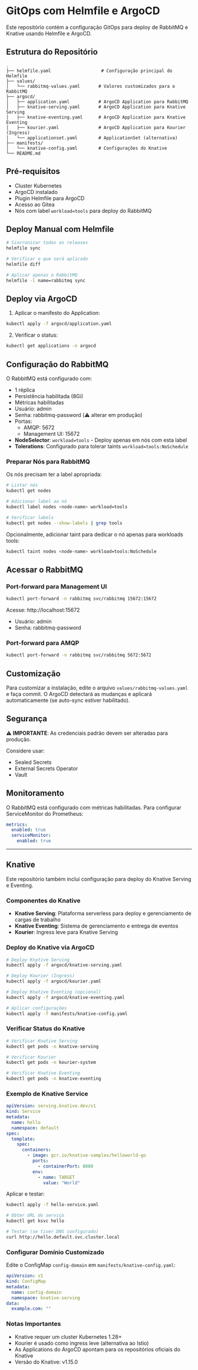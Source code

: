 # GitOps com Helmfile e ArgoCD

Este repositório contém a configuração GitOps para deploy de RabbitMQ e Knative usando Helmfile e ArgoCD.

## Estrutura do Repositório

```
.
├── helmfile.yaml                   # Configuração principal do Helmfile
├── values/
│   └── rabbitmq-values.yaml       # Valores customizados para o RabbitMQ
├── argocd/
│   ├── application.yaml           # ArgoCD Application para RabbitMQ
│   ├── knative-serving.yaml       # ArgoCD Application para Knative Serving
│   ├── knative-eventing.yaml      # ArgoCD Application para Knative Eventing
│   ├── kourier.yaml               # ArgoCD Application para Kourier (Ingress)
│   └── applicationset.yaml        # ApplicationSet (alternativa)
├── manifests/
│   └── knative-config.yaml        # Configurações do Knative
└── README.md
```

## Pré-requisitos

- Cluster Kubernetes
- ArgoCD instalado
- Plugin Helmfile para ArgoCD
- Acesso ao Gitea
- Nós com label `workload=tools` para deploy do RabbitMQ

## Deploy Manual com Helmfile

```bash
# Sincronizar todas as releases
helmfile sync

# Verificar o que será aplicado
helmfile diff

# Aplicar apenas o RabbitMQ
helmfile -l name=rabbitmq sync
```

## Deploy via ArgoCD

1. Aplicar o manifesto do Application:
```bash
kubectl apply -f argocd/application.yaml
```

2. Verificar o status:
```bash
kubectl get applications -n argocd
```

## Configuração do RabbitMQ

O RabbitMQ está configurado com:
- 1 réplica
- Persistência habilitada (8Gi)
- Métricas habilitadas
- Usuário: admin
- Senha: rabbitmq-password (⚠️ alterar em produção)
- Portas:
  - AMQP: 5672
  - Management UI: 15672
- **NodeSelector**: `workload=tools` - Deploy apenas em nós com esta label
- **Tolerations**: Configurado para tolerar taints `workload=tools:NoSchedule`

### Preparar Nós para RabbitMQ

Os nós precisam ter a label apropriada:

```bash
# Listar nós
kubectl get nodes

# Adicionar label ao nó
kubectl label nodes <node-name> workload=tools

# Verificar labels
kubectl get nodes --show-labels | grep tools
```

Opcionalmente, adicionar taint para dedicar o nó apenas para workloads tools:

```bash
kubectl taint nodes <node-name> workload=tools:NoSchedule
```

## Acessar o RabbitMQ

### Port-forward para Management UI
```bash
kubectl port-forward -n rabbitmq svc/rabbitmq 15672:15672
```

Acesse: http://localhost:15672
- Usuário: admin
- Senha: rabbitmq-password

### Port-forward para AMQP
```bash
kubectl port-forward -n rabbitmq svc/rabbitmq 5672:5672
```

## Customização

Para customizar a instalação, edite o arquivo `values/rabbitmq-values.yaml` e faça commit.
O ArgoCD detectará as mudanças e aplicará automaticamente (se auto-sync estiver habilitado).

## Segurança

⚠️ **IMPORTANTE**: As credenciais padrão devem ser alteradas para produção.

Considere usar:
- Sealed Secrets
- External Secrets Operator
- Vault

## Monitoramento

O RabbitMQ está configurado com métricas habilitadas. Para configurar ServiceMonitor do Prometheus:

```yaml
metrics:
  enabled: true
  serviceMonitor:
    enabled: true
```

---

## Knative

Este repositório também inclui configuração para deploy do Knative Serving e Eventing.

### Componentes do Knative

- **Knative Serving**: Plataforma serverless para deploy e gerenciamento de cargas de trabalho
- **Knative Eventing**: Sistema de gerenciamento e entrega de eventos
- **Kourier**: Ingress leve para Knative Serving

### Deploy do Knative via ArgoCD

```bash
# Deploy Knative Serving
kubectl apply -f argocd/knative-serving.yaml

# Deploy Kourier (Ingress)
kubectl apply -f argocd/kourier.yaml

# Deploy Knative Eventing (opcional)
kubectl apply -f argocd/knative-eventing.yaml

# Aplicar configurações
kubectl apply -f manifests/knative-config.yaml
```

### Verificar Status do Knative

```bash
# Verificar Knative Serving
kubectl get pods -n knative-serving

# Verificar Kourier
kubectl get pods -n kourier-system

# Verificar Knative Eventing
kubectl get pods -n knative-eventing
```

### Exemplo de Knative Service

```yaml
apiVersion: serving.knative.dev/v1
kind: Service
metadata:
  name: hello
  namespace: default
spec:
  template:
    spec:
      containers:
        - image: gcr.io/knative-samples/helloworld-go
          ports:
            - containerPort: 8080
          env:
            - name: TARGET
              value: "World"
```

Aplicar e testar:

```bash
kubectl apply -f hello-service.yaml

# Obter URL do serviço
kubectl get ksvc hello

# Testar (se tiver DNS configurado)
curl http://hello.default.svc.cluster.local
```

### Configurar Domínio Customizado

Edite o ConfigMap `config-domain` em `manifests/knative-config.yaml`:

```yaml
apiVersion: v1
kind: ConfigMap
metadata:
  name: config-domain
  namespace: knative-serving
data:
  example.com: ""
```

### Notas Importantes

- Knative requer um cluster Kubernetes 1.28+
- Kourier é usado como ingress leve (alternativa ao Istio)
- As Applications do ArgoCD apontam para os repositórios oficiais do Knative
- Versão do Knative: v1.15.0
